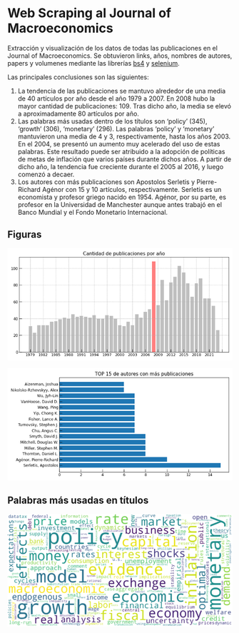 # Web Scraping al Journal of Macroeconomics
Extracción y visualización de los datos de todas las publicaciones en el Journal of Macroeconomics. Se obtuvieron links, años, nombres de autores, papers y volumenes mediante las librerías [bs4](https://pypi.org/project/bs4/) y [selenium](https://www.selenium.dev/).

Las principales conclusiones son las siguientes:
1. La tendencia de las publicaciones se mantuvo alrededor de una media de 40 artículos por año desde el año 1979 a 2007. En 2008 hubo la mayor cantidad de publicaciones: 109. Tras dicho año, la media se elevó a aproximadamente 80 artículos por año.
2. Las palabras más usadas dentro de los títulos son ‘policy’ (345), ‘growth’ (306), ‘monetary’ (296). Las palabras ‘policy’ y ‘monetary’ mantuvieron una media de 4 y 3, respectivamente, hasta los años 2003. En el 2004, se presentó un aumento muy acelerado del uso de estas palabras. Este resultado puede ser atribuido a la adopción de políticas de metas de inflación que varios países durante dichos años. A partir de dicho año, la tendencia fue creciente durante el 2005 al 2016, y luego comenzó a decaer.
3. Los autores con más publicaciones son Apostolos Serletis y Pierre-Richard Agénor con 15 y 10 artículos, respectivamente. Serletis es un economista y profesor griego nacido en 1954. Agénor, por su parte, es profesor en la Universidad de Manchester aunque antes trabajó en el Banco Mundial y el Fondo Monetario Internacional.

## Figuras
<p align="center">
  <img src="figures/bar-publicaciones-year.png" width="700">
</p>

<p align="center">
  <img src="figures/barh-authors.png" width="700">
</p>

## Palabras más usadas en títulos
<p align="center">
  <img src="figures/wordcloud-keywords.png" width="700">
</p>
